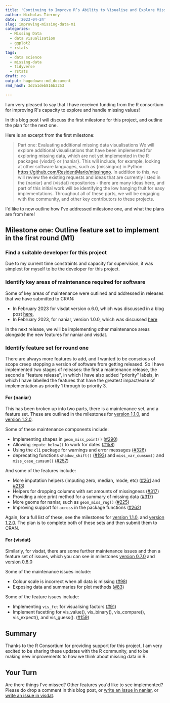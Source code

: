 ```yaml
---
title: 'Continuing to Improve R’s Ability to Visualise and Explore Missing Values: Milestone 1'
author: Nicholas Tierney
date: '2023-04-24'
slug: improving-missing-data-m1
categories:
  - Missing Data
  - data visualisation
  - ggplot2
  - rstats
tags:
  - data science
  - missing-data
  - tidyverse
  - rstats
draft: no
output: hugodown::md_document
rmd_hash: 3d2a1deb816b3253

---
```


I am very pleased to say that I have received funding from the R consortium for improving R's capacity to explore and handle missing values!

In this blog post I will discuss the first milestone for this project, and outline the plan for the next one.

Here is an excerpt from the first milestone:

> Part one: Evaluating additional missing data visualisations We will explore additional visualisations that have been implemented for exploring missing data, which are not yet implemented in the R packages {visdat} or {naniar}. This will include, for example, looking at other software languages, such as {missingno} in Python: <https://github.com/ResidentMario/missingno>. In addition to this, we will review the existing requests and ideas that are currently listed in the {naniar} and {visdat} repositories - there are many ideas here, and part of this initial work will be identifying the low hanging fruit for easy implementations. Throughout all of these parts, we will be engaging with the community, and other key contributors to these projects.

I'd like to now outline how I've addressed milestone one, and what the plans are from here!

## Milestone one: Outline feature set to implement in the first round (M1)

### Find a suitable developer for this project

Due to my current time constraints and capacity for supervision, it was simplest for myself to be the developer for this project.

### Identify key areas of maintenance required for software

Some of key areas of maintenance were outlined and addressed in releases that we have submitted to CRAN:

-   In February 2023 for visdat version o.6.0, which was discussed in a blog post [here](https://www.njtierney.com/post/2023/02/02/visdat-060/),
-   In February 2023, for naniar, version 1.0.0, which was discussed [here](https://www.njtierney.com/post/2023/02/07/naniar-version-1/)

In the next release, we will be implementing other maintenance areas alongside the new features for naniar and visdat.

### Identify feature set for round one

There are always more features to add, and I wanted to be conscious of scope creep stopping a version of software from getting released. So I have implemented two stages of releases: the first a maintenance release, the second a "feature release", in which I have also added "priority" labels, in which I have labelled the features that have the greatest impact/ease of implementation as priority 1 through to priority 3.

#### For {naniar}

This has been broken up into two parts, there is a maintenance set, and a feature set. These are outlined in the milestones for [version 1.1.0](https://github.com/njtierney/naniar/milestone/6), and [version 1.2.0](https://github.com/njtierney/naniar/milestone/7).

Some of these maintenance components include:

-   Implementing shapes in `geom_miss_point()` ([#290](https://github.com/njtierney/naniar/issues/290))
-   Allowing `impute_below()` to work for dates ([#158](https://github.com/njtierney/naniar/issues/158))
-   Using the `cli` package for warnings and error messages ([#326](https://github.com/njtierney/naniar/issues/326))
-   deprecating functions `shadow_shift()` ([#193](https://github.com/njtierney/naniar/issues/193)) and `miss_var_cumsum()` and `miss_case_cumsum()` ([#257](https://github.com/njtierney/naniar/issues/257))

And some of the features include:

-   More imputation helpers (imputing zero, median, mode, etc) ([#261](https://github.com/njtierney/naniar/issues/261) and [#213](https://github.com/njtierney/naniar/issues/213))
-   Helpers for dropping columns with set amounts of missingness ([#317](https://github.com/njtierney/naniar/issues/317))
-   Providing a nice print method for a summary of missing data ([#317](https://github.com/njtierney/naniar/issues/317))
-   More geoms for naniar, such as `geom_miss_rug()` ([#225](https://github.com/njtierney/naniar/issues/225))
-   Improving support for `across` in the package functions ([#262](https://github.com/njtierney/naniar/issues/262))

Again, for a full list of these, see the milestones for [version 1.1.0](https://github.com/njtierney/naniar/milestone/6), and [version 1.2.0](https://github.com/njtierney/naniar/milestone/7). The plan is to complete both of these sets and then submit them to CRAN.

#### For {visdat}

Similarly, for visdat, there are some further maintenance issues and then a feature set of issues, which you can see in milestones [version 0.7.0](https://github.com/ropensci/visdat/milestone/3) and [version 0.8.0](https://github.com/ropensci/visdat/milestone/5)

Some of the maintenance issues include:

-   Colour scale is incorrect when all data is missing ([#98](https://github.com/ropensci/visdat/issues/98))
-   Exposing data and summaries for plot methods ([#83](https://github.com/ropensci/visdat/issues/83))

Some of the feature issues include:

-   Implementing `vis_fct` for visualising factors ([#91](https://github.com/ropensci/visdat/issues/91))
-   Implement facetting for vis_value(), vis_binary(), vis_compare(), vis_expect(), and vis_guess(). ([#159](https://github.com/ropensci/visdat/issues/159))

## Summary

Thanks to the R Consortium for providing support for this project, I am very excited to be sharing these updates with the R community, and to be making new improvements to how we think about missing data in R.

## Your Turn

Are there things I've missed? Other features you'd like to see implemented? Please do drop a comment in this blog post, or [write an issue in naniar](https://github.com/njtierney/naniar/issues/new), or [write an issue in visdat](https://github.com/ropensci/visdat/issues/new).

